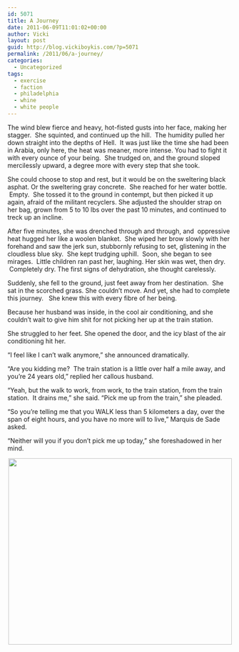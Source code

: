 ```yaml
---
id: 5071
title: A Journey
date: 2011-06-09T11:01:02+00:00
author: Vicki
layout: post
guid: http://blog.vickiboykis.com/?p=5071
permalink: /2011/06/a-journey/
categories:
  - Uncategorized
tags:
  - exercise
  - faction
  - philadelphia
  - whine
  - white people
---
```

The wind blew fierce and heavy, hot-fisted gusts into her face, making her stagger.  She squinted, and continued up the hill.  The humidity pulled her down straight into the depths of Hell.  It was just like the time she had been in Arabia, only here, the heat was meaner, more intense. You had to fight it with every ounce of your being.  She trudged on, and the ground sloped mercilessly upward, a degree more with every step that she took.

She could choose to stop and rest, but it would be on the sweltering black asphat. Or the sweltering gray concrete.  She reached for her water bottle.  Empty.  She tossed it to the ground in contempt, but then picked it up again, afraid of the militant recyclers. She adjusted the shoulder strap on her bag, grown from 5 to 10 lbs over the past 10 minutes, and continued to treck up an incline.

After five minutes, she was drenched through and through, and  oppressive heat hugged her like a woolen blanket.  She wiped her brow slowly with her forehand and saw the jerk sun, stubbornly refusing to set, glistening in the cloudless blue sky.  She kept trudging uphill.  Soon, she began to see mirages.  Little children ran past her, laughing. Her skin was wet, then dry.  Completely dry. The first signs of dehydration, she thought carelessly.

Suddenly, she fell to the ground, just feet away from her destination.  She sat in the scorched grass. She couldn&#8217;t move. And yet, she had to complete this journey.   She knew this with every fibre of her being.

Because her husband was inside, in the cool air conditioning, and she couldn&#8217;t wait to give him shit for not picking her up at the train station.

She struggled to her feet. She opened the door, and the icy blast of the air conditioning hit her.

&#8220;I feel like I can&#8217;t walk anymore,&#8221; she announced dramatically.

&#8220;Are you kidding me?  The train station is a little over half a mile away, and you&#8217;re 24 years old,&#8221; replied her callous husband.

&#8220;Yeah, but the walk to work, from work, to the train station, from the train station.  It drains me,&#8221; she said. &#8220;Pick me up from the train,&#8221; she pleaded.

&#8220;So you&#8217;re telling me that you WALK less than 5 kilometers a day, over the span of eight hours, and you have no more will to live,&#8221; Marquis de Sade asked.

&#8220;Neither will you if you don&#8217;t pick me up today,&#8221; she foreshadowed in her mind.

<p style="text-align: center;">
  <a href="http://blog.vickiboykis.com/wp-content/uploads/2011/06/weather.jpg"><img class="aligncenter size-full wp-image-5073" title="weather" src="http://blog.vickiboykis.com/wp-content/uploads/2011/06/weather.jpg" alt="" width="501" height="417" /></a>
</p>